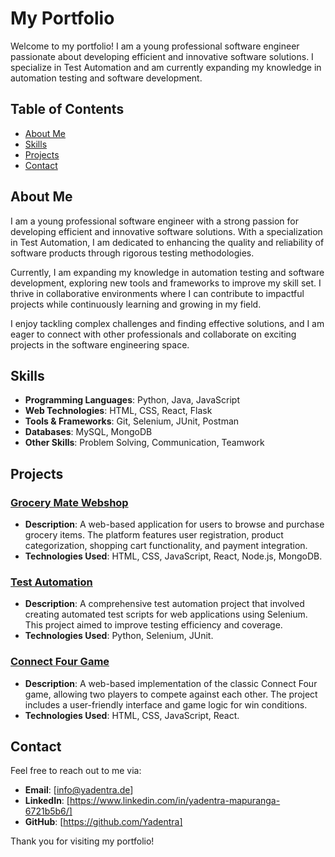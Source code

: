 # My Portfolio

Welcome to my portfolio! I am a young professional software engineer passionate about developing efficient and innovative software solutions. I specialize in Test Automation and am currently expanding my knowledge in automation testing and software development.

## Table of Contents

- [About Me](#about-me)
- [Skills](#skills)
- [Projects](#projects)
- [Contact](#contact)

## About Me

I am a young professional software engineer with a strong passion for developing efficient and innovative software solutions. With a specialization in Test Automation, I am dedicated to enhancing the quality and reliability of software products through rigorous testing methodologies.

Currently, I am expanding my knowledge in automation testing and software development, exploring new tools and frameworks to improve my skill set. I thrive in collaborative environments where I can contribute to impactful projects while continuously learning and growing in my field.

I enjoy tackling complex challenges and finding effective solutions, and I am eager to connect with other professionals and collaborate on exciting projects in the software engineering space.

## Skills

- **Programming Languages**: Python, Java, JavaScript
- **Web Technologies**: HTML, CSS, React, Flask
- **Tools & Frameworks**: Git, Selenium, JUnit, Postman
- **Databases**: MySQL, MongoDB
- **Other Skills**: Problem Solving, Communication, Teamwork

## Projects

### [Grocery Mate Webshop](https://github.com/Yadentra/GroceryMate_TestPlan/tree/main)
- **Description**: A web-based application for users to browse and purchase grocery items. The platform features user registration, product categorization, shopping cart functionality, and payment integration.
- **Technologies Used**: HTML, CSS, JavaScript, React, Node.js, MongoDB.

### [Test Automation](https://github.com/Yadentra/My-Portfolio/tree/main/Test_Automation)
- **Description**: A comprehensive test automation project that involved creating automated test scripts for web applications using Selenium. This project aimed to improve testing efficiency and coverage.
- **Technologies Used**: Python, Selenium, JUnit.

### [Connect Four Game](https://github.com/Yadentra/-ConnectFourGame-/tree/main)
- **Description**: A web-based implementation of the classic Connect Four game, allowing two players to compete against each other. The project includes a user-friendly interface and game logic for win conditions.
- **Technologies Used**: HTML, CSS, JavaScript, React.

## Contact

Feel free to reach out to me via:

- **Email**: [info@yadentra.de]
- **LinkedIn**: [https://www.linkedin.com/in/yadentra-mapuranga-6721b5b6/]
- **GitHub**: [https://github.com/Yadentra]

Thank you for visiting my portfolio!
